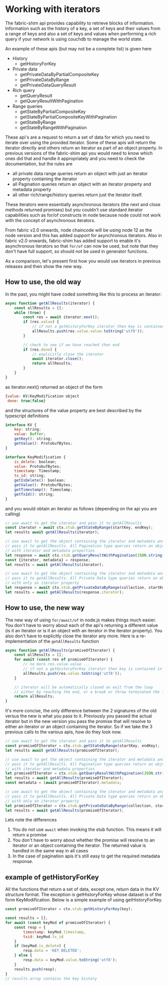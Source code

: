 # Working with iterators
The fabric-shim api provides capability to retrieve blocks of information. Information such as the history of a key, a set of keys and their values from a range of keys and also a set of keys and values when performing a rich query if your network is using couchdb to manage the world state.

An example of these apis (but may not be a complete list) is given here

- History
  -	getHistoryForKey
- Private data
  -	getPrivateDataByPartialCompositeKey
  -	getPrivateDataByRange
  -	getPrivateDataQueryResult
- Rich query
  - getQueryResult
  - getQueryResultWithPagination 
- Range queries 
  - getStateByPartialCompositeKey
  -	getStateByPartialCompositeKeyWithPagination
  - getStateByRange
  - getStateByRangeWithPagination

These api's are a request to return a set of data for which you need to iterate over using the provided iterator. Some of these apis will return the iterator directly and others return an iterator as part of an object property. In previous versions of the fabric-shim api you would need to know which ones did that and handle it appropriately and you need to check the documentation, but the rules are
- all private data range queries return an object with just an iterator property containing the iterator
- all Pagination queries return an object with an iterator property and metadata property
- all other rich/range/history queries return just the iterator itself.

These iterators were essentially asynchronous iterators (the next and close methods returned promises) but you couldn't use standard iterator capabilities such as for/of constructs in node because node could not work with the concept of asynchronous iterators.

From fabric v2.0 onwards, node chaincode will be using node 12 as the node version and this has added support for asynchronous iterators. Also in fabric v2.0 onwards, fabric-shim has added support to enable it's asynchronous iterators so that `for/of` can now be used, but note that they don't have full support, so should not be used in generator functions.

As a comparison, let's present first how you would use iterators in previous releases and then show the new way.

## How to use, the old way
In the past, you might have coded something like this to process an iterator:

```javascript
async function getAllResults(iterator) {
    const allResults = [];
    while (true) {
        const res = await iterator.next();
        if (res.value) {
            // if not a getHistoryForKey iterator then key is contained in res.value.key
            allResults.push(res.value.value.toString('utf8'));
        }

        // check to see if we have reached then end
        if (res.done) {
            // explicitly close the iterator            
            await iterator.close();
            return allResults;
        }
    }
}
```
as iterator.next() returned an object of the form
```javascript
{value: KV|KeyModification object
 done: true|false}
```

and the structures of the value property are best described by the typescript definitions

```javascript
interface KV {
    key: string;
    value: Buffer;
    getKey(): string;
    getValue(): ProtobufBytes;
}

interface KeyModification {
    is_delete: boolean;
    value: ProtobufBytes;
    timestamp: Timestamp;
    tx_id: string;
    getIsDelete(): boolean;
    getValue(): ProtobufBytes;
    getTimestamp(): Timestamp;
    getTxId(): string;
}
```

and you would obtain an iterator as follows (depending on the api you are calling)

```javascript
// use await to get the iterator and pass it to getAllResults
const iterator = await ctx.stub.getStateByRange(startKey, endKey);
let results await getAllResults(iterator);

// use await to get the object containing the iterator and metadata and
// pass it to getAllResults. All Pagination type queries return an object
// with iterator and metadata properties
let response = await ctx.stub.getQueryResultWithPagination(JSON.stringify(query), 2);
const {iterator, metadata} = response;
let results = await getAllResults(iterator);

// use await to get the object containing the iterator and metadata and
// pass it to getAllResults. All Private Data type queries return an object
// with only an iterator property
let response = await ctx.stub.getPrivateDataByRange(collection, startKey, endKey);
let results = await getAllResults(response.iterator);
```

## How to use, the new way
The new way of using `for/await/of` in node.js makes things much easier. You don't have to worry about each of the api's returning a different value (is it an iterator or is it an object with an iterator in the iterator property). You also don't have to explicitly close the iterator any more. Here is a re-implementation of the `getAllResults` function

```javascript
async function getAllResults(promiseOfIterator) {
    const allResults = [];
    for await (const res of promiseOfIterator) {
        // no more res.value.value ...
        // if not a getHistoryForKey iterator then key is contained in res.key
        allResults.push(res.value.toString('utf8'));
    }

    // iterator will be automatically closed on exit from the loop
    // either by reaching the end, or a break or throw terminated the loop
    return allResults;
}
```
It's more concise, the only difference between the 2 signatures of the old versus the new is what you pass to it. Previously you passed the actual iterator but in the new version you pass the promise that will resolve to either an iterator or an object containing the iterator. So if we take the 3 previous calls to the various apis, how do they look now.

```javascript
// use await to get the iterator and pass it to getAllResults
const promiseOfIterator = ctx.stub.getStateByRange(startKey, endKey);
let results await getAllResults(promiseOfIterator);

// use await to get the object containing the iterator and metadata and
// pass it to getAllResults. All Pagination type queries return an object
// with iterator and metadata properties
let promiseOfIterator = ctx.stub.getQueryResultWithPagination(JSON.stringify(query), 2);
let results = await getAllResults(promiseOfIterator);
const metadata = (await promiseOfIterator).metadata;

// use await to get the object containing the iterator and metadata and
// pass it to getAllResults. All Private Data type queries return an object
// with only an iterator property
let promiseOfIterator = ctx.stub.getPrivateDataByRange(collection, startKey, endKey);
let results = await getAllResults(promiseOfIterator);
```
Lets note the differences
1. You do not use `await` when invoking the stub function. This means it will return a promise
2. You don't have to worry about whether the promise will resolve to an iterator or an object containing the iterator. The returned value is handled in the same way in all cases
3. In the case of pagination apis it's still easy to get the required metadata response.

## example of getHistoryForKey
All the functions that return a set of data, except one, return data in the KV structure format. The exception is getHistoryForKey whose dataset is of the form KeyModification. Below is a simple example of using getHistoryForKey.

```javascript
const promiseOfIterator = ctx.stub.getHistoryForKey(key);

const results = [];
for await (const keyMod of promiseOfIterator) {
    const resp = {
        timestamp: keyMod.timestamp,
        txid: keyMod.tx_id
    }
    if (keyMod.is_delete) {
        resp.data = 'KEY DELETED';
    } else {
        resp.data = keyMod.value.toString('utf8');
    }
    results.push(resp);
}
// results array contains the key history
```

